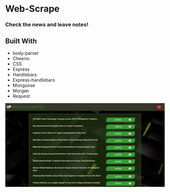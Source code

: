 # Web-Scrape

### Check the news and leave notes!

## Built With
* body-parser
* Cheerio
* CSS
* Express
* Handlebars
* Express-handlebars
* Mongoose
* Morgan
* Request

![GitHub Logo](/public/assets/img/scrape.png)
